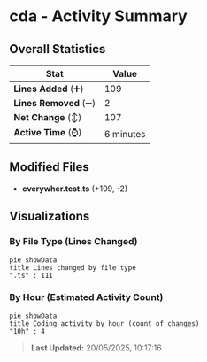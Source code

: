 # cda - Activity Summary 

## Overall Statistics

| Stat                   | Value                                                             |
| ---------------------- | ----------------------------------------------------------------- |
| **Lines Added** (➕)   | 109                                          |
| **Lines Removed** (➖) | 2                                        |
| **Net Change** (↕)    | 107                |
| **Active Time** (⌚)   | 6 minutes |


## Modified Files
- **everywher.test.ts** (+109, -2)

## Visualizations

### By File Type (Lines Changed)

```mermaid
pie showData
title Lines changed by file type
".ts" : 111
```

### By Hour (Estimated Activity Count)

```mermaid
pie showData
title Coding activity by hour (count of changes)
"10h" : 4
```


> **Last Updated:** 20/05/2025, 10:17:16